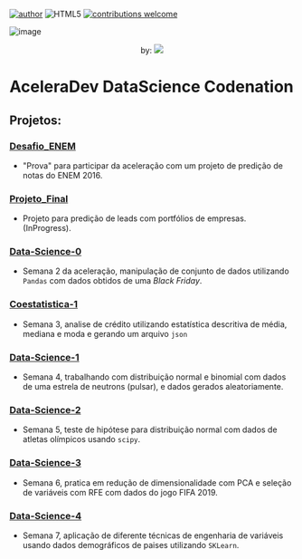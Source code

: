 [![author](https://img.shields.io/badge/author-LucasDatilioCarderelli-blue.svg)](https://www.linkedin.com/in/lucasdatiliocarderelli)
![HTML5](https://img.shields.io/badge/Python-3.7.3-green.svg)
[![contributions welcome](https://img.shields.io/badge/contributions-welcome-brightgreen.svg?style=flat)](https://github.com/LucasDatilioCarderelli/Codenation/issues)

![image](https://user-images.githubusercontent.com/32513366/83427491-30e10100-a407-11ea-96ae-13a23aecbb02.png)

<p align="center">
 by: <img src="https://miro.medium.com/max/425/1*05vDjNRMACek8hWh1pnltA.png">
</p>

# AceleraDev DataScience Codenation

## Projetos:

### [Desafio_ENEM](https://github.com/LucasDatilioCarderelli/Codenation/tree/master/Desafio_ENEM)
- "Prova" para participar da aceleração com um projeto de predição de notas do ENEM 2016. 

### [Projeto_Final](https://github.com/LucasDatilioCarderelli/Codenation/tree/master/Projeto_Final)
- Projeto para predição de leads com portfólios de empresas. (InProgress).

### [Data-Science-0](https://github.com/LucasDatilioCarderelli/Codenation/tree/master/data-science-0)
- Semana 2 da aceleração, manipulação de conjunto de dados utilizando `Pandas` com dados obtidos de uma *Black Friday*.

### [Coestatistica-1](https://github.com/LucasDatilioCarderelli/Codenation/tree/master/coestatistica-1)
- Semana 3, analise de crédito utilizando estatística descritiva de média, mediana e moda e gerando um arquivo `json` 

### [Data-Science-1](https://github.com/LucasDatilioCarderelli/Codenation/tree/master/data-science-1)
- Semana 4, trabalhando com distribuição normal e binomial com dados de uma estrela de neutrons (pulsar), e dados gerados aleatoriamente.

### [Data-Science-2](https://github.com/LucasDatilioCarderelli/Codenation/tree/master/data-science-2)
- Semana 5, teste de hipótese para distribuição normal com dados de atletas olímpicos usando `scipy`.

### [Data-Science-3](https://github.com/LucasDatilioCarderelli/Codenation/tree/master/data-science-3)
- Semana 6, pratica em redução de dimensionalidade com PCA e seleção de variáveis com RFE com dados do jogo FIFA 2019.

### [Data-Science-4](https://github.com/LucasDatilioCarderelli/Codenation/tree/master/data-science-4)
- Semana 7, aplicação de diferente técnicas de engenharia de variáveis usando dados demográficos de paises utilizando `SKLearn`.

